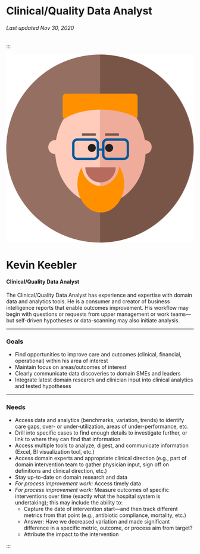 # Clinical/Quality Data Analyst

###### Last updated Nov 30, 2020

:::

<div class="persona-header">

![Avatar Image](./assets/avatars/avatar26.svg)

<div>

# Kevin Keebler

#### Clinical/Quality Data Analyst

The Clinical/Quality Data Analyst has experience and expertise with domain data and analytics tools. He is a consumer and creator of business intelligence reports that enable outcomes improvement. His workflow may begin with questions or requests from upper management or work teams—but self-driven hypotheses or data-scanning may also initiate analysis.

</div>

</div>

<article>

---

### Goals

-   Find opportunities to improve care and outcomes (clinical, financial, operational) within his area of interest
-   Maintain focus on areas/outcomes of interest
-   Clearly communicate data discoveries to domain SMEs and leaders
-   Integrate latest domain research and clinician input into clinical analytics and tested hypotheses

---

### Needs

-   Access data and analytics (benchmarks, variation, trends)  to identify care gaps, over- or under-utilization, areas of under-performance, etc.
-   Drill into specific cases to find enough details to investigate further, or link to where they can find that information
-   Access multiple tools to analyze, digest, and communicate information (Excel, BI visualization tool, etc.)
-   Access domain experts and appropriate clinical direction (e.g., part of domain intervention team to gather physician input, sign off on definitions and clinical direction, etc.)
-   Stay up-to-date on domain research and data
-   *For process improvement work:* Access timely data
-   *For process improvement work:* Measure outcomes of specific interventions over time (exactly what the hospital system is undertaking); this may include the ability to:
    -   Capture the date of intervention start—and then track different metrics from that point (e.g., antibiotic compliance, mortality, etc.)
    -   Answer: Have we decreased variation and made significant difference in a specific metric, outcome, or process aim from target?
    -   Attribute the impact to the intervention

</article>

:::
